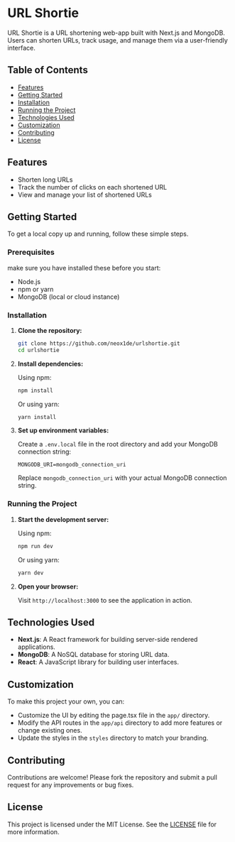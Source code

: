 # URL Shortie

URL Shortie is a URL shortening web-app built with Next.js and MongoDB. Users can shorten URLs, track usage, and manage them via a user-friendly interface.

## Table of Contents

- [Features](#features)
- [Getting Started](#getting-started)
- [Installation](#installation)
- [Running the Project](#running-the-project)
- [Technologies Used](#technologies-used)
- [Customization](#customization)
- [Contributing](#contributing)
- [License](#license)

## Features

- Shorten long URLs
- Track the number of clicks on each shortened URL
- View and manage your list of shortened URLs


## Getting Started

To get a local copy up and running, follow these simple steps.

### Prerequisites
make sure you have installed these before you start:
- Node.js
- npm or yarn
- MongoDB (local or cloud instance)

### Installation

1. **Clone the repository:**

   ```bash
   git clone https://github.com/neox1de/urlshortie.git
   cd urlshortie
   ```

2. **Install dependencies:**

   Using npm:

   ```bash
   npm install
   ```

   Or using yarn:

   ```bash
   yarn install
   ```

3. **Set up environment variables:**

   Create a `.env.local` file in the root directory and add your MongoDB connection string:

   ```plaintext
   MONGODB_URI=mongodb_connection_uri
   ```

   Replace `mongodb_connection_uri` with your actual MongoDB connection string.

### Running the Project

1. **Start the development server:**

   Using npm:

   ```bash
   npm run dev
   ```

   Or using yarn:

   ```bash
   yarn dev
   ```

2. **Open your browser:**

   Visit `http://localhost:3000` to see the application in action.

## Technologies Used

- **Next.js**: A React framework for building server-side rendered applications.
- **MongoDB**: A NoSQL database for storing URL data.
- **React**: A JavaScript library for building user interfaces.

## Customization

To make this project your own, you can:

- Customize the UI by editing the page.tsx file in the `app/` directory.
- Modify the API routes in the `app/api` directory to add more features or change existing ones.
- Update the styles in the `styles` directory to match your branding.

## Contributing

Contributions are welcome! Please fork the repository and submit a pull request for any improvements or bug fixes.

## License

This project is licensed under the MIT License. See the [LICENSE](LICENSE) file for more information.
